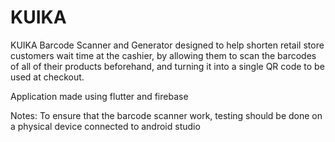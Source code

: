 # KUIKA

KUIKA Barcode Scanner and Generator designed to help shorten retail store customers wait time at the cashier, by allowing them to scan the barcodes of all of their products beforehand, and turning it into a single QR code to be used at checkout.

Application made using flutter and firebase

Notes:
To ensure that the barcode scanner work, testing should be done on a physical device connected to android studio

